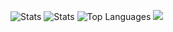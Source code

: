 ![Stats](https://github-readme-stats.vercel.app/api?username=sightedbike273&count_private=true&show_icons=true "My Stats")
![Stats](https://github-profile-trophy.vercel.app/?username=SightedBike273&column=8&theme=dark&no-frame=true&no-bg=true)
![Top Languages](https://github-readme-stats.vercel.app/api/top-langs/?username=sightedbike273&hide=css,scss,html,c%2B%2B,Cmake,swift&theme=tokyonight)
![](http://github-profile-summary-cards.vercel.app/api/cards/profile-details?username=SightedBike273&theme=dark)
